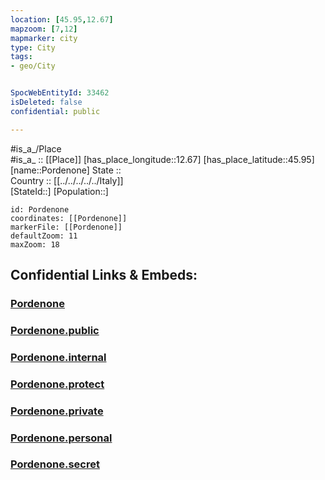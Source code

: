 ```yaml
---
location: [45.95,12.67] 
mapzoom: [7,12] 
mapmarker: city 
type: City
tags:
- geo/City


SpocWebEntityId: 33462
isDeleted: false
confidential: public

---
```

#is_a_/Place  
#is_a_ :: [[Place]] 
[has_place_longitude::12.67] 
[has_place_latitude::45.95] 
[name::Pordenone] 
State ::  
Country :: [[../../../../../Italy]]  
[StateId::] 
[Population::] 



```leaflet
id: Pordenone
coordinates: [[Pordenone]] 
markerFile: [[Pordenone]] 
defaultZoom: 11 
maxZoom: 18
```


## Confidential Links & Embeds: 

### [Pordenone](/_Standards/Earth/Continent/Europe/Europe~South/Italy/regions~Italy/Friuli-Venezia_Giulia/Pordenone.Province/City/Pordenone.md) 

### [Pordenone.public](/_public/Earth/Continent/Europe/Europe~South/Italy/regions~Italy/Friuli-Venezia_Giulia/Pordenone.Province/City/Pordenone.public.md) 

### [Pordenone.internal](/_internal/Earth/Continent/Europe/Europe~South/Italy/regions~Italy/Friuli-Venezia_Giulia/Pordenone.Province/City/Pordenone.internal.md) 

### [Pordenone.protect](/_protect/Earth/Continent/Europe/Europe~South/Italy/regions~Italy/Friuli-Venezia_Giulia/Pordenone.Province/City/Pordenone.protect.md) 

### [Pordenone.private](/_private/Earth/Continent/Europe/Europe~South/Italy/regions~Italy/Friuli-Venezia_Giulia/Pordenone.Province/City/Pordenone.private.md) 

### [Pordenone.personal](/_personal/Earth/Continent/Europe/Europe~South/Italy/regions~Italy/Friuli-Venezia_Giulia/Pordenone.Province/City/Pordenone.personal.md) 

### [Pordenone.secret](/_secret/Earth/Continent/Europe/Europe~South/Italy/regions~Italy/Friuli-Venezia_Giulia/Pordenone.Province/City/Pordenone.secret.md)

